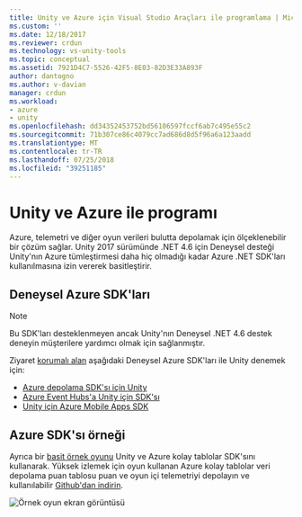 ```yaml
---
title: Unity ve Azure için Visual Studio Araçları ile programlama | Microsoft Docs
ms.custom: ''
ms.date: 12/18/2017
ms.reviewer: crdun
ms.technology: vs-unity-tools
ms.topic: conceptual
ms.assetid: 7921D4C7-5526-42F5-8E03-82D3E33A893F
author: dantogno
ms.author: v-davian
manager: crdun
ms.workload:
- azure
- unity
ms.openlocfilehash: dd34352453752bd56106597fccf6ab7c495e55c2
ms.sourcegitcommit: 71b307ce86c4079cc7ad686d8d5f96a6a123aadd
ms.translationtype: MT
ms.contentlocale: tr-TR
ms.lasthandoff: 07/25/2018
ms.locfileid: "39251185"
---
```

# <a name="program-with-unity-and-azure"></a>Unity ve Azure ile programı

Azure, telemetri ve diğer oyun verileri bulutta depolamak için ölçeklenebilir bir çözüm sağlar. Unity 2017 sürümünde .NET 4.6 için Deneysel desteği Unity'nın Azure tümleştirmesi daha hiç olmadığı kadar Azure .NET SDK'ları kullanılmasına izin vererek basitleştirir.

## <a name="experimental-azure-sdks"></a>Deneysel Azure SDK'ları

> [!NOTE]
> Bu SDK'ları desteklenmeyen ancak Unity'nın Deneysel .NET 4.6 destek deneyin müşterilere yardımcı olmak için sağlanmıştır.

Ziyaret [korumalı alan](/sandbox/) aşağıdaki Deneysel Azure SDK'ları ile Unity denemek için:

* [Azure depolama SDK'sı için Unity](https://aka.ms/azstoragegamedev)
* [Azure Event Hubs'a Unity için SDK'sı](https://aka.ms/azeventhubsgamedev)
* [Unity için Azure Mobile Apps SDK](https://aka.ms/azmobileappsgamedev)

## <a name="azure-sdk-sample"></a>Azure SDK'sı örneği

Ayrıca bir [basit örnek oyunu](https://aka.ms/azmobileappsracer) Unity ve Azure kolay tablolar SDK'sını kullanarak. Yüksek izlemek için oyun kullanan Azure kolay tablolar veri depolama puan tablosu puan ve oyun içi telemetriyi depolayın ve kullanılabilir [Github'dan indirin](https://aka.ms/azsamples-unity).

![Örnek oyun ekran görüntüsü](media/vstu_azure-test-sample-game-image2.png)
